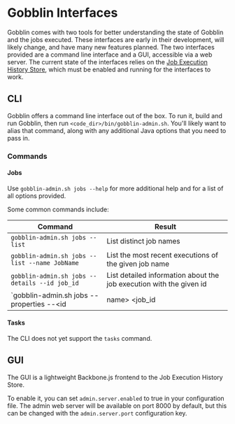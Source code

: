 # Gobblin Interfaces
Gobblin comes with two tools for better understanding the state of
Gobblin and the jobs executed. These interfaces are early in their
development, will likely change, and have many new features planned. The
two interfaces provided are a command line interface and a GUI,
accessible via a web server. The current state of the interfaces relies
on the [Job Execution History
Store](https://github.com/linkedin/gobblin/wiki/Job%20Execution%20History%20Store),
which must be enabled and running for the interfaces to work.

## CLI
Gobblin offers a command line interface out of the box. To run it, build
and run Gobblin, then run `<code_dir>/bin/gobblin-admin.sh`. You'll
likely want to alias that command, along with any additional Java
options that you need to pass in.
### Commands
#### Jobs
Use `gobblin-admin.sh jobs --help` for more additional help and for a
list of all options provided.

Some common commands include:

|Command|Result    |
|-----------------------------------------------------------------|----------|
|`gobblin-admin.sh jobs --list`                                   |List distinct job names|
|`gobblin-admin.sh jobs --list --name JobName`                    |List the most recent executions of the given job name|
|`gobblin-admin.sh jobs --details --id job_id`                    |List detailed information about the job execution with the given id|
|`gobblin-admin.sh jobs --properties --<id|name> <job_id|JobName>`|List properties of the job|

#### Tasks
The CLI does not yet support the `tasks` command.

## GUI
The GUI is a lightweight Backbone.js frontend to the Job Execution
History Store. 

To enable it, you can set `admin.server.enabled` to true in your configuration file.
The admin web server will be available on port 8000 by default, but this can be changed with
the `admin.server.port` configuration key.


